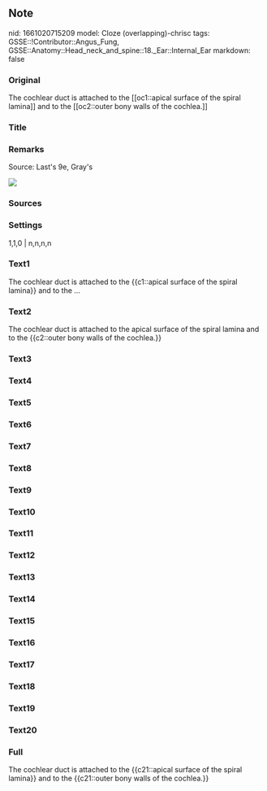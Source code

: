 ## Note
nid: 1661020715209
model: Cloze (overlapping)-chrisc
tags: GSSE::!Contributor::Angus_Fung, GSSE::Anatomy::Head_neck_and_spine::18._Ear::Internal_Ear
markdown: false

### Original
The cochlear duct is attached to the [[oc1::apical surface of the spiral lamina]] and to the [[oc2::outer bony walls of the cochlea.]]

### Title


### Remarks
Source: Last's 9e, Gray's
<div><img src=
"paste-36c83bf4688abf83dcf14919fbab0475b4a103b8.jpg"></div>

### Sources


### Settings
1,1,0 | n,n,n,n

### Text1
The cochlear duct is attached to the {{c1::apical surface of the spiral lamina}} and to the ...

### Text2
The cochlear duct is attached to the apical surface of the spiral lamina and to the {{c2::outer bony walls of the cochlea.}}

### Text3


### Text4


### Text5


### Text6


### Text7


### Text8


### Text9


### Text10


### Text11


### Text12


### Text13


### Text14


### Text15


### Text16


### Text17


### Text18


### Text19


### Text20


### Full
The cochlear duct is attached to the {{c21::apical surface of the spiral lamina}} and to the {{c21::outer bony walls of the cochlea.}}
